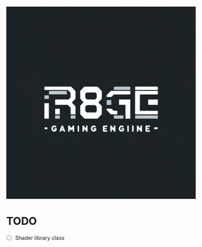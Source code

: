 <p align="center">
<img src="docs/logo_new.png" width="512" height="512">
</p>

# TODO
- [ ] Shader library class
